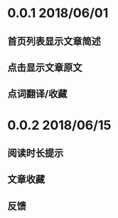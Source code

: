 # 0.0.1 2018/06/01

## 首页列表显示文章简述
## 点击显示文章原文
## 点词翻译/收藏

# 0.0.2 2018/06/15

## 阅读时长提示
## 文章收藏
## 反馈


